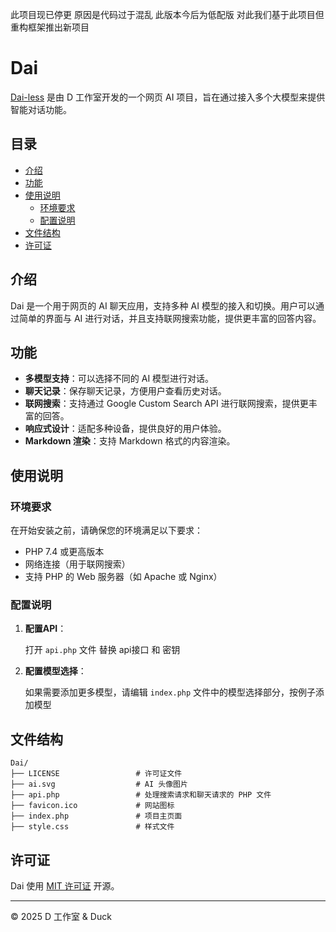 此项目现已停更 原因是代码过于混乱 此版本今后为低配版
对此我们基于此项目但重构框架推出新项目


# Dai

[Dai-less](https://github.com/ououduck/Dai-less) 是由 D 工作室开发的一个网页 AI 项目，旨在通过接入多个大模型来提供智能对话功能。

## 目录

- [介绍](#介绍)
- [功能](#功能)
- [使用说明](#使用说明)
  - [环境要求](#环境要求)
  - [配置说明](#配置说明)
- [文件结构](#文件结构)
- [许可证](#许可证)

## 介绍

Dai 是一个用于网页的 AI 聊天应用，支持多种 AI 模型的接入和切换。用户可以通过简单的界面与 AI 进行对话，并且支持联网搜索功能，提供更丰富的回答内容。

## 功能

- **多模型支持**：可以选择不同的 AI 模型进行对话。
- **聊天记录**：保存聊天记录，方便用户查看历史对话。
- **联网搜索**：支持通过 Google Custom Search API 进行联网搜索，提供更丰富的回答。
- **响应式设计**：适配多种设备，提供良好的用户体验。
- **Markdown 渲染**：支持 Markdown 格式的内容渲染。

## 使用说明

### 环境要求

在开始安装之前，请确保您的环境满足以下要求：

- PHP 7.4 或更高版本
- 网络连接（用于联网搜索）
- 支持 PHP 的 Web 服务器（如 Apache 或 Nginx）

### 配置说明

1. **配置API**：

   打开 `api.php` 文件 替换 api接口 和 密钥 

2. **配置模型选择**：

   如果需要添加更多模型，请编辑 `index.php` 文件中的模型选择部分，按例子添加模型
## 文件结构

```
Dai/
├── LICENSE                 # 许可证文件
├── ai.svg                  # AI 头像图片
├── api.php                 # 处理搜索请求和聊天请求的 PHP 文件
├── favicon.ico             # 网站图标
├── index.php               # 项目主页面
├── style.css               # 样式文件
```

## 许可证

Dai 使用 [MIT 许可证](LICENSE) 开源。

---

© 2025 D 工作室 & Duck


